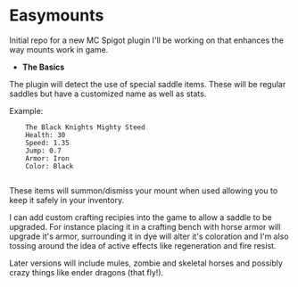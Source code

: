 # Easymounts
Initial repo for a new MC Spigot plugin I'll be working on that enhances the way mounts work in game.


* **The Basics**


The plugin will detect the use of special saddle items. These will be regular saddles but have a customized name as well as stats.

Example:
```
	The Black Knights Mighty Steed
	Health: 30
	Speed: 1.35
	Jump: 0.7
	Armor: Iron
	Color: Black
	
```

These items will summon/dismiss your mount when used allowing you to keep it safely in your inventory.

I can add custom crafting recipies into the game to allow a saddle to be upgraded. For instance placing it in a crafting bench with horse armor will upgrade it's armor, surrounding it in dye will alter it's coloration and I'm also tossing around the idea of active effects like regeneration and fire resist.

Later versions will include mules, zombie and skeletal horses and possibly crazy things like ender dragons (that fly!).